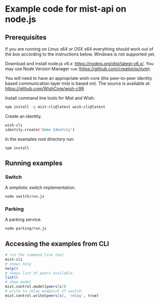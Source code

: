 # Example code for mist-api on node.js

## Prerequisites

If you are running on Linux x64 or OSX x64 everything should work out of the box according to the instructions below. Windows is not supported yet.

Download and install node.js v6.x: https://nodejs.org/dist/latest-v6.x/. You may use Node Version Manager `nvm` (https://github.com/creationix/nvm).

You will need to have an appropriate wish-core (the peer-to-peer identity based communication layer mist is based on). The source is available at: https://github.com/WishCore/wish-c99.

Install command line tools for Mist and Wish:

```sh
npm install -g mist-cli@latest wish-cli@latest
```


Create an identity.

```sh
wish-cli
identity.create('Demo Identity')
```

In the examples root directory run:

```sh
npm install
```

## Running examples

### Switch

A simplistic switch implementation.

```sh
node switch/run.js
```

### Parking

A parking service. 

```sh
node parking/run.js
```

## Accessing the examples from CLI

```sh
# run the command line tool
mist-cli
# shows help
help()
# shows list of peers available
list()
# show model
mist.control.model(peers[x])
# write to relay endpoint of switch
mist.control.write(peers[x], 'relay', true)
```
